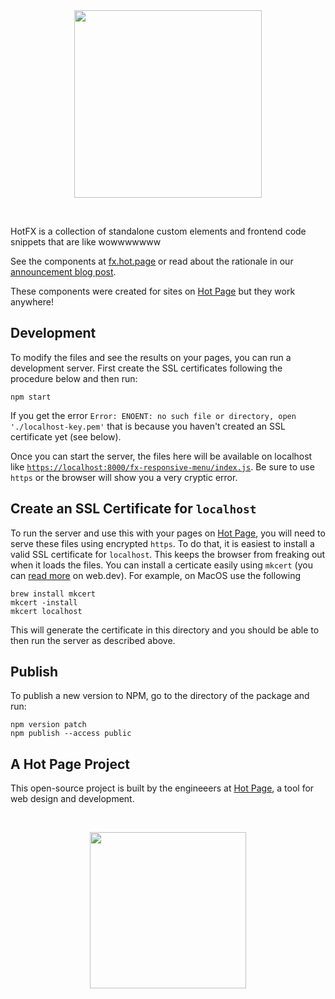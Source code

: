 <div align="center">
  <picture>
    <source width="300" media="(prefers-color-scheme: dark)" srcset="https://static.hot.page/hotfx-logo-white.svg">
    <source width="300" media="(prefers-color-scheme: light)" srcset="https://static.hot.page/hotfx-logo.svg">
    <img width="300" src="https://static.hot.page/hotfx-logo.svg">
  </picture>
</div>

&nbsp;

HotFX is a collection of standalone custom elements and frontend code snippets
that are like wowwwwwww

See the components at [fx.hot.page](https://fx.hot.page/) or read about the 
rationale in our [announcement blog post](https://hot.page/takes/year-of-web-components).

These components were created for sites on [Hot Page](hot.page) but they work
anywhere!

## Development

To modify the files and see the results on your pages, you can run a
development server. First create the SSL certificates following the procedure
below and then run:

```
npm start
```

If you get the error `Error: ENOENT: no such file or directory, open
'./localhost-key.pem'` that is because you haven't created an SSL certificate
yet (see below).

Once you can start the server, the files here will be available on localhost like
[`https://localhost:8000/fx-responsive-menu/index.js`](https://localhost:8000/fx-responsive-menu/index.js).
Be sure to use `https` or the browser will show you a very cryptic error.


## Create an SSL Certificate for `localhost`

To run the server and use this with your pages on [Hot Page](hot.page), you
will need to serve these files using encrypted `https`. To do that, it is
easiest to install a valid SSL certificate for `localhost`. This keeps the
browser from freaking out when it loads the files. You can install a certicate
easily using `mkcert` (you can [read
more](https://web.dev/articles/how-to-use-local-https) on web.dev). For
example, on MacOS use the following

```
brew install mkcert
mkcert -install
mkcert localhost
```

This will generate the certificate in this directory and you should be able to
then run the server as described above.

## Publish

To publish a new version to NPM, go to the directory of the package and run:

```
npm version patch
npm publish --access public
```

## A Hot Page Project

This open-source project is built by the engineeers at [Hot Page](https://hot.page),
a tool for web design and development.

&nbsp;

<p align="center">
  <a href="https://hot.page" target="_blank">
    <img width="250" src="https://static.hot.page/logo.png">
  </a>
</p>

&nbsp;
